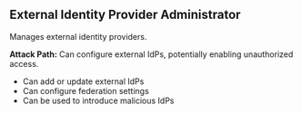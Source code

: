 ## External Identity Provider Administrator

Manages external identity providers.

**Attack Path:** Can configure external IdPs, potentially enabling unauthorized access.

- Can add or update external IdPs
- Can configure federation settings
- Can be used to introduce malicious IdPs
